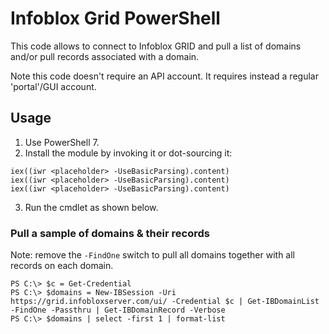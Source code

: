 # Infoblox Grid PowerShell

This code allows to connect to Infoblox GRID and pull a list of domains and/or pull records associated with a domain. 

Note this code doesn't require an API account. It requires instead a regular 'portal'/GUI account.

## Usage

1. Use PowerShell 7. 
2. Install the module by invoking it or dot-sourcing it:
```
iex((iwr <placeholder> -UseBasicParsing).content)
iex((iwr <placeholder> -UseBasicParsing).content)
iex((iwr <placeholder> -UseBasicParsing).content)
```
3. Run the cmdlet as shown below.

### Pull a sample of domains & their records

Note: remove the `-FindOne` switch to pull all domains together with all records on each domain.

```
PS C:\> $c = Get-Credential
PS C:\> $domains = New-IBSession -Uri https://grid.infobloxserver.com/ui/ -Credential $c | Get-IBDomainList -FindOne -Passthru | Get-IBDomainRecord -Verbose
PS C:\> $domains | select -first 1 | format-list
```
